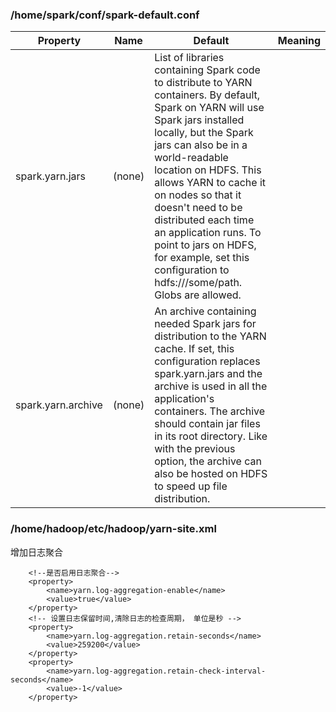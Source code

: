 
### /home/spark/conf/spark-default.conf
|Property| Name|	Default|	Meaning|
|--| --|	--|	--|
|spark.yarn.jars	|(none)	|List of libraries containing Spark code to distribute to YARN containers. By default, Spark on YARN will use Spark jars installed locally, but the Spark jars can also be in a world-readable location on HDFS. This allows YARN to cache it on nodes so that it doesn't need to be distributed each time an application runs. To point to jars on HDFS, for example, set this configuration to hdfs:///some/path. Globs are allowed.|
|spark.yarn.archive|	(none)	|An archive containing needed Spark jars for distribution to the YARN cache. If set, this configuration replaces spark.yarn.jars and the archive is used in all the application's containers. The archive should contain jar files in its root directory. Like with the previous option, the archive can also be hosted on HDFS to speed up file distribution.|

### /home/hadoop/etc/hadoop/yarn-site.xml
增加日志聚合
```
    <!--是否启用日志聚合-->
    <property>
        <name>yarn.log-aggregation-enable</name>
        <value>true</value>
    </property>
    <!-- 设置日志保留时间,清除日志的检查周期， 单位是秒 -->
    <property>
        <name>yarn.log-aggregation.retain-seconds</name>
        <value>259200</value>
    </property>
    <property>
        <name>yarn.log-aggregation.retain-check-interval-seconds</name>
        <value>-1</value>
    </property>
```
